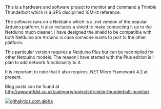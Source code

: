 This is a hardware and software project to monitor and command a Trimble Thunderbolt which is a GPS disciplined 10MHz reference.

The software runs on a Netduino which is a .net version of the popular Arduino platform.  It also includes a shield to make connecting it up to the Netduino much cleaner.  I have designed the shield to be compatible with both Netduino are Arduino in case someone wants to port to the other platform.

This particular version requires a Netduino Plus but can be recompiled for other Netduino models.  The reason I have started with the Plus edition is I plan to add network functionality to it.

It is important to note that it also requires .NET Micro Framework 4.2 at present.

Blog posts can be found at http://www.m1dst.co.uk/category/projects/trimble-thunderbolt-monitor/

[![githalytics.com alpha](https://cruel-carlota.pagodabox.com/ee18d42d9132c94cd4dbf73098c89bdb "githalytics.com")](http://githalytics.com/m1dst/Trimble-Thunderbolt-Monitor)